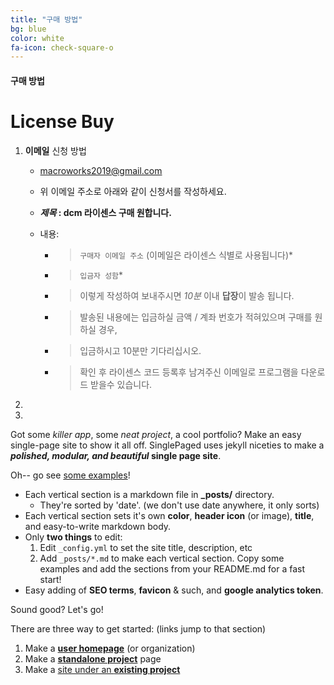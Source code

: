 ```yaml
---
title: "구매 방법"
bg: blue
color: white
fa-icon: check-square-o
---
```


#### 구매 방법

# License Buy

1. **이메일** 신청 방법

   - macroworks2019@gmail.com

   - 위 이메일 주소로 아래와 같이 신청서를 작성하세요.

   - ***제목* : dcm 라이센스 구매 원합니다.**

   - 내용: 

     - > `구매자 이메일 주소`  (이메일은 라이센스 식별로 사용됩니다)*

     - > `입금자 성함`*

     - > 이렇게 작성하여 보내주시면 *10분* 이내 **답장**이 발송 됩니다.

     - > 발송된 내용에는 입금하실 금액 / 계좌 번호가 적혀있으며 구매를 원하실 경우,

     - > 입금하시고 10분만 기다리십시오.

     - > 확인 후 라이센스 코드 등록후 남겨주신 이메일로 프로그램을 다운로드 받을수 있습니다.

2. 

3. 

Got some *killer app*, some *neat project*, a cool portfolio? Make an easy single-page site to show it all off. SinglePaged uses jekyll niceties to make a ***polished, modular, and beautiful* single page site**.

Oh-- go see [some examples](https://github.com/t413/SinglePaged#fancy-jekyll-powered-single-page-site)!

- Each vertical section is a markdown file in **_posts/** directory.
  * They're sorted by 'date'. (we don't use date anywhere, it only sorts)
- Each vertical section sets it's own **color**, **header icon** (or image), **title**, and easy-to-write markdown body.
- Only **two things** to edit:
  1. Edit `_config.yml` to set the site title, description, etc
  2. Add `_posts/*.md` to make each vertical section. Copy some examples and add the sections from your README.md for a fast start!
- Easy adding of **SEO terms**, **favicon** & such, and **google analytics token**.

Sound good? Let's go!

There are three way to get started: (links jump to that section)

1. Make a [**user homepage**](#setup-as-user-homepage) (or organization)
2. Make a [**standalone project**](#setup-as-standalone-project-page) page
3. Make a [site under an **existing project**](#setup-inside-existing-project)
